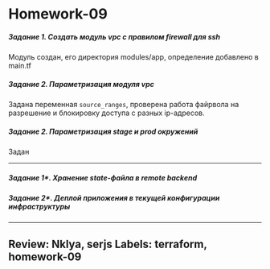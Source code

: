 ﻿﻿Homework-09
===========

##### Задание 1. Создать модуль vpc c правилом firewall для ssh

Модуль создан, его директория modules/app, определение добавлено в main.tf


##### Задание 2. Параметризация модуля vpc

Задана переменная `source_ranges`, проверена работа файрвола на разрешение и блокировку доступа с разных ip-адресов.

##### Задание 2. Параметризация stage и prod окружений

Задан

----

##### Задание 1*. Хранение state-файла в remote backend

##### Задание 2*. Деплой приложения в текущей конфигурации инфраструктуры
 
 
----
Review: Nklya, serjs
Labels: terraform, homework-09
----